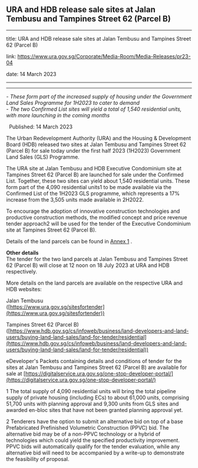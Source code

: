 ## URA and HDB release sale sites at Jalan Tembusu and Tampines Street 62 (Parcel B)
---
title: URA and HDB release sale sites at Jalan Tembusu and Tampines Street 62 (Parcel B)

link: https://www.ura.gov.sg/Corporate/Media-Room/Media-Releases/pr23-04

date: 14 March 2023

---

---------------------------------------------------------------------------------

_\- These form part of the increased supply of housing under the Government Land Sales Programme for 1H2023 to cater to demand  
\- The two Confirmed List sites will yield a total of 1,540 residential units, with more launching in the coming months_ 

  Published: 14 March 2023

The Urban Redevelopment Authority (URA) and the Housing & Development Board (HDB) released two sites at Jalan Tembusu and Tampines Street 62 (Parcel B) for sale today under the first half 2023 (1H2023) Government Land Sales (GLS) Programme.  
  
The URA site at Jalan Tembusu and HDB Executive Condominium site at Tampines Street 62 (Parcel B) are launched for sale under the Confirmed List. Together, these two sites can yield about 1,540 residential units. These form part of the 4,090 residential units1 to be made available via the Confirmed List of the 1H2023 GLS programme, which represents a 17% increase from the 3,505 units made available in 2H2022.   
  
To encourage the adoption of innovative construction technologies and productive construction methods, the modified concept and price revenue tender approach2 will be used for the tender of the Executive Condominium site at Tampines Street 62 (Parcel B).  
  
Details of the land parcels can be found in [Annex 1](https://www.ura.gov.sg/-/media/Corporate/Media-Room/2023/Mar/pr23-04a.pdf) .  
  
**Other details**   
The tender for the two land parcels at Jalan Tembusu and Tampines Street 62 (Parcel B) will close at 12 noon on 18 July 2023 at URA and HDB respectively.  
  
More details on the land parcels are available on the respective URA and HDB websites:  
  
Jalan Tembusu  
([https://www.ura.gov.sg/sitesfortender](https://www.ura.gov.sg/sitesfortender))

Tampines Street 62 (Parcel B)  
([https://www.hdb.gov.sg/cs/infoweb/business/land-developers-and-land-users/buying-land-land-sales/land-for-tender/residential](https://www.hdb.gov.sg/cs/infoweb/business/land-developers-and-land-users/buying-land-land-sales/land-for-tender/residential))  
  
eDeveloper's Packets containing details and conditions of tender for the sites at Jalan Tembusu and Tampines Street 62 (Parcel B) are available for sale at [https://digitalservice.ura.gov.sg/one-stop-developer-portal/](https://digitalservice.ura.gov.sg/one-stop-developer-portal/)



1 The total supply of 4,090 residential units will bring the total pipeline supply of private housing (including ECs) to about 61,000 units, comprising 51,700 units with planning approval and 9,300 units from GLS sites and awarded en-bloc sites that have not been granted planning approval yet.

2 Tenderers have the option to submit an alternative bid on top of a base Prefabricated Prefinished Volumetric Construction (PPVC) bid. The alternative bid may be of a non-PPVC technology or a hybrid of technologies which could yield the specified productivity improvement. PPVC bids will automatically qualify for the tender evaluation, while any alternative bid will need to be accompanied by a write-up to demonstrate the feasibility of proposal.